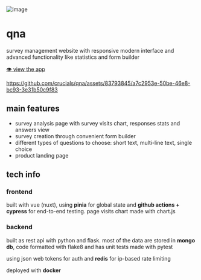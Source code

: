 ![image](https://github.com/crucials/qna/assets/83793845/309e9de7-b4ef-4807-9a09-b2eb06157e89)

# qna

survey management website with responsive modern interface and advanced functionality like statistics and form builder

[:eye: view the app](https://try-qna.vercel.app/)

https://github.com/crucials/qna/assets/83793845/a7c2953e-50be-46e8-bc93-3e31b50c9f83

## main features

- survey analysis page with survey visits chart, responses stats and answers view
- survey creation through convenient form builder
- different types of questions to choose: short text, multi-line text, single choice
- product landing page

## tech info

### frontend

built with vue (nuxt), using **pinia** for global state and **github actions + cypress** for end-to-end testing. page visits chart made with chart.js

### backend

built as rest api with python and flask. most of the data are stored in **mongo db**, code formatted with flake8 and has unit tests made with pytest

using json web tokens for auth and **redis** for ip-based rate limiting

deployed with **docker**
